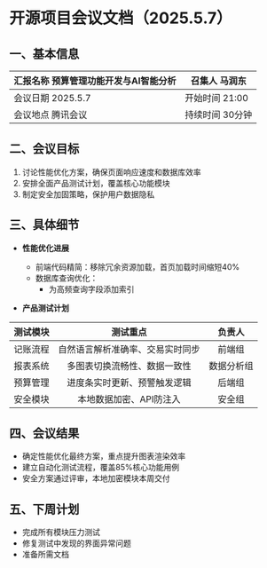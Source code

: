 # 开源项目会议文档（2025.5.7）

## 一、基本信息

| 汇报名称    预算管理功能开发与AI智能分析 | 召集人 马润东      |
| ---------------------------------------- | ------------------ |
| 会议日期    2025.5.7                     | 开始时间    21:00  |
| 会议地点   腾讯会议                      | 持续时间    30分钟 |

## 二、会议目标  
1. 讨论性能优化方案，确保页面响应速度和数据库效率
2. 安排全面产品测试计划，覆盖核心功能模块
3. 制定安全加固策略，保护用户数据隐私

## **三、具体细节**

- **性能优化进展**
  - 前端代码精简：移除冗余资源加载，首页加载时间缩短40%
  - 数据库查询优化：
    - 为高频查询字段添加索引

- **产品测试计划**

| 测试模块 |             测试重点             |   负责人   |
| :------: | :------------------------------: | :--------: |
| 记账流程 | 自然语言解析准确率、交易实时同步 |   前端组   |
| 报表系统 |   多图表切换流畅性、数据一致性   | 数据分析组 |
| 预算管理 |   进度条实时更新、预警触发逻辑   |   后端组   |
| 安全模块 |     本地数据加密、API防注入      |   安全组   |

## **四、会议结果**

- 确定性能优化最终方案，重点提升图表渲染效率
- 建立自动化测试流程，覆盖85%核心功能用例
- 安全方案通过评审，本地加密模块本周交付

## **五、下周计划**

- 完成所有模块压力测试
- 修复测试中发现的界面异常问题
- 准备所需文档
